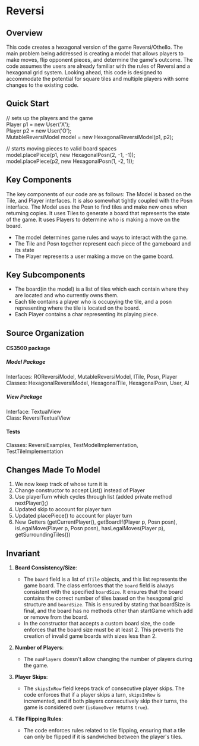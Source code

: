 # Reversi
## Overview
This code creates a hexagonal version of the game Reversi/Othello. The main problem being addressed is creating a model that allows players to make moves, flip opponent pieces, and determine the game's outcome. The code assumes the users are already familiar with the rules of Reversi and a hexagonal grid system. Looking ahead, this code is designed to accommodate the potential for square tiles and multiple players with some changes to the existing code. 

## Quick Start
// sets up the players and the game  
Player p1 = new User('X');  
Player p2 = new User('O');  
MutableReversiModel model = new HexagonalReversiModel(p1, p2);   
   
// starts moving pieces to valid board spaces    
model.placePiece(p1, new HexagonalPosn(2, -1, -1));   
model.placePiece(p2, new HexagonalPosn(1, -2, 1));   

## Key Components
The key components of our code are as follows:
The Model is based on the Tile, and Player interfaces. It is also somewhat tightly coupled with the Posn interface. The Model uses the Posn to find tiles and make new ones when returning copies. It uses Tiles to generate a board that represents the state of the game. It uses Players to determine who is making a move on the board.  
- The model determines game rules and ways to interact with the game. 
- The Tile and Posn together represent each piece of the gameboard and its state  
- The Player represents a user making a move on the game board.  


## Key Subcomponents
- The board(in the model) is a list of tiles which each contain where they are located and who currently owns them.
- Each tile contains a player who is occupying the tile, and a posn representing where the tile is located on the board.  
- Each Player contains a char representing its playing piece.  


## Source Organization
#### CS3500 package  
   ##### Model Package  
   Interfaces: ROReversiModel, MutableReversiModel, ITile, Posn, Player  
   Classes: HexagonalReversiModel, HexagonalTile, HexagonalPosn, User, AI  
   ##### View Package  
   Interface: TextualView  
   Class: ReversiTextualView  
#### Tests
Classes: ReversiExamples, TestModelImplementation, TestTileImplementation  

## Changes Made To Model
1. We now keep track of whose turn it is
2. Change constructor to accept List<Player>() instead of Player
3. Use playerTurn which cycles through list (added private method nextPlayer();)
4. Updated skip to account for player turn
5. Updated placePiece() to account for player turn
6. New Getters (getCurrentPlayer(), getBoardIf(Player p, Posn posn), isLegalMove(Player p, Posn posn), hasLegalMoves(Player p), getSurroundingTiles())

## Invariant

1. **Board Consistency/Size**:
   - The `board` field is a list of `ITile` objects, and this list represents the game board. The class enforces that the `board` field is always consistent with the specified `boardSize`. It ensures that the board contains the correct number of tiles based on the hexagonal grid structure and `boardSize`. This is ensured by stating that boardSize is final, and the board has no methods other than startGame which add or remove from the board. 
   - In the constructor that accepts a custom board size, the code enforces that the board size must be at least 2. This prevents the creation of invalid game boards with sizes less than 2.

2. **Number of Players**:
   - The `numPlayers` doesn't allow changing the number of players during the game.

3. **Player Skips**:
   - The `skipsInRow` field keeps track of consecutive player skips. The code enforces that if a player skips a turn, `skipsInRow` is incremented, and if both players consecutively skip their turns, the game is considered over (`isGameOver` returns `true`).

4. **Tile Flipping Rules**:
   - The code enforces rules related to tile flipping, ensuring that a tile can only be flipped if it is sandwiched between the player's tiles.

